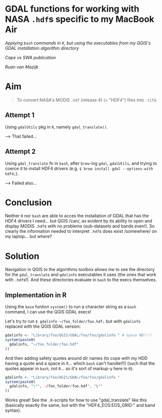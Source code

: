 # GDAL functions for working with NASA `.hdf`s specific to my MacBook Air

*Applying `bash` commands in `R`, but using the executables from my QGIS's GDAL
installation algorithm directory*

*Cape vs SWA publication*

*Ruan van Mazijk*

# Aim

> To convert NASA's MODIS `.hdf` (release 4) (= "HDF4") files into `.tif`s.

## Attempt 1

Using `gdalUtils` pkg in `R`, namely `gdal_translate()`.

--> That failed...

## Attempt 2

Using `gdal_translate` fn in `bash`, after `brew`-ing `gdal`, `gdalUtils`, and trying to
coerce it to install HDF4 drivers (e.g. `$ brew install gdal --options-with hdf4;`).

--> Failed also...

# Conclusion

Neither `R` nor `bash` are able to acces the installation of GDAL that has the HDF4
drivers I need... but QGIS /can/, as evident by its ability to open and display MODIS
`.hdf`s with no problems (sub-datasets and bands even!). So clearly the information
needed to interpret `.hdf`s does exist /somewhere/ on my laptop... but where?

# Solution

Navigation in QGIS to the algorithms toolbox allows me to see the directory for the
`gdal_translate` and `gdalinfo` executables it uses (the ones that work with `.hdf`s!).
And these directories evaluate in `bash` to the execs themselves.

## Implementation in R

Using the `base` funtion `system()` to run a character string as a `bash` command, I
can use the QGIS GDAL execs!

Let's try to run `$ gdalinfo ~/foo_folder/foo.hdf;` but with `gdalinfo` replaced with the
QGIS GDAL version:

```r
gdalinfo <- "Library/foo/QGIS/GDAL/foo/foo/gdalinfo " # space NB!!!!
system(paste0(
  gdalinfo, "~/foo_folder/foo.hdf"
))
```

And then adding safety quotes around dir names (to cope with my HDD having a quote and a
space in it... which `bash` can't handle!!!) (such that the quotes appear in `bash`,
not `R`... so it's sort of markup-y here in `R`):

```r
gdalinfo <- "Library/foo/QGIS/GDAL/foo/foo/gdalinfo "
system(paste0(
  gdalinfo, "\"", ~/foo_folder/foo.hdf", "\""
))
```

Works great! See the `.R`-scripts for how to use "gdal_translate" like this
(basically exactly the same, but with the "HDF4_EOS:EOS_GRID:" and band syntax).


